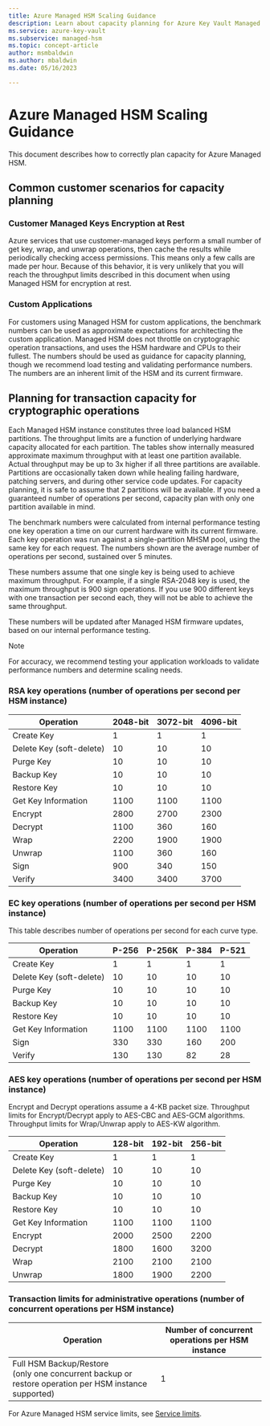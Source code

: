 ```yaml
---
title: Azure Managed HSM Scaling Guidance
description: Learn about capacity planning for Azure Key Vault Managed HSM, including benchmark performance numbers for cryptographic operations.
ms.service: azure-key-vault
ms.subservice: managed-hsm
ms.topic: concept-article
author: msmbaldwin
ms.author: mbaldwin
ms.date: 05/16/2023

---
```


# Azure Managed HSM Scaling Guidance

This document describes how to correctly plan capacity for Azure Managed HSM. 

## Common customer scenarios for capacity planning

### Customer Managed Keys Encryption at Rest

Azure services that use customer-managed keys perform a small number of get key, wrap, and unwrap operations, then cache the results while periodically checking access permissions. This means only a few calls are made per hour. Because of this behavior, it is very unlikely that you will reach the throughput limits described in this document when using Managed HSM for encryption at rest.

### Custom Applications

For customers using Managed HSM for custom applications, the benchmark numbers can be used as approximate expectations for architecting the custom application. Managed HSM does not throttle on cryptographic operation transactions, and uses the HSM hardware and CPUs to their fullest. The numbers should be used as guidance for capacity planning, though we recommend load testing and validating performance numbers. The numbers are an inherent limit of the HSM and its current firmware.

## Planning for transaction capacity for cryptographic operations

Each Managed HSM instance constitutes three load balanced HSM partitions. The throughput limits are a function of underlying hardware capacity allocated for each partition. The tables show internally measured approximate maximum throughput with at least one partition available. Actual throughput may be up to 3x higher if all three partitions are available. Partitions are occasionally taken down while healing failing hardware, patching servers, and during other service code updates. For capacity planning, it is safe to assume that 2 partitions will be available. If you need a guaranteed number of operations per second, capacity plan with only one partition available in mind.

The benchmark numbers were calculated from internal performance testing one key operation a time on our current hardware with its current firmware. Each key operation was run against a single-partition MHSM pool, using the same key for each request. The numbers shown are the average number of operations per second, sustained over 5 minutes.

These numbers assume that one single key is being used to achieve maximum throughput. For example, if a single RSA-2048 key is used, the maximum throughput is 900 sign operations. If you use 900 different keys with one transaction per second each, they will not be able to achieve the same throughput.

These numbers will be updated after Managed HSM firmware updates, based on our internal performance testing.

> [!NOTE]
> For accuracy, we recommend testing your application workloads to validate performance numbers and determine scaling needs.

### RSA key operations (number of operations per second per HSM instance)

| Operation | 2048-bit | 3072-bit | 4096-bit |
|-----------|----------|----------|----------|
| Create Key | 1 | 1 | 1 |
| Delete Key (soft-delete) | 10 | 10 | 10 |
| Purge Key | 10 | 10 | 10 |
| Backup Key | 10 | 10 | 10 |
| Restore Key | 10 | 10 | 10 |
| Get Key Information | 1100 | 1100 | 1100 |
| Encrypt | 2800 | 2700 | 2300 |
| Decrypt | 1100 | 360 | 160 |
| Wrap | 2200 | 1900 | 1900 |
| Unwrap | 1100 | 360 | 160 |
| Sign | 900 | 340 | 150 |
| Verify | 3400 | 3400 | 3700 |

### EC key operations (number of operations per second per HSM instance)

This table describes number of operations per second for each curve type.

| Operation | P-256 | P-256K | P-384 | P-521 |
|-----------|-------|--------|-------|-------|
| Create Key | 1 | 1 | 1 | 1 |
| Delete Key (soft-delete) | 10 | 10 | 10 | 10 |
| Purge Key | 10 | 10 | 10 | 10 |
| Backup Key | 10 | 10 | 10 | 10 |
| Restore Key | 10 | 10 | 10 | 10 |
| Get Key Information | 1100 | 1100 | 1100 | 1100 |
| Sign | 330 | 330 | 160 | 200 |
| Verify | 130 | 130 | 82 | 28 |

### AES key operations (number of operations per second per HSM instance)

Encrypt and Decrypt operations assume a 4-KB packet size.
Throughput limits for Encrypt/Decrypt apply to AES-CBC and AES-GCM algorithms.
Throughput limits for Wrap/Unwrap apply to AES-KW algorithm.

| Operation | 128-bit | 192-bit | 256-bit |
|-----------|---------|---------|---------|
| Create Key | 1 | 1 | 1 |
| Delete Key (soft-delete) | 10 | 10 | 10 |
| Purge Key | 10 | 10 | 10 |
| Backup Key | 10 | 10 | 10 |
| Restore Key | 10 | 10 | 10 |
| Get Key Information | 1100 | 1100 | 1100 |
| Encrypt | 2000 | 2500 | 2200 |
| Decrypt | 1800 | 1600 | 3200 |
| Wrap | 2100 | 2100 | 2100 |
| Unwrap | 1800 | 1900 | 2200 |

### Transaction limits for administrative operations (number of concurrent operations per HSM instance)

| Operation | Number of concurrent operations per HSM instance |
|-----------|------------------------------------------------|
| Full HSM Backup/Restore<br>(only one concurrent backup or restore operation per HSM instance supported) | 1 |

For Azure Managed HSM service limits, see [Service limits](service-limits.md).

